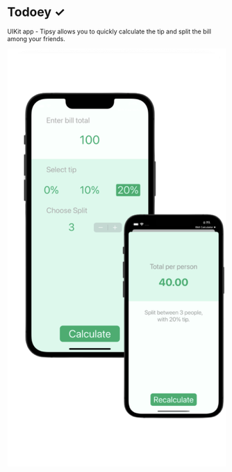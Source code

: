 
# Todoey ✓

UIKit app - Tipsy allows you to quickly calculate the tip and split the bill among your friends.

![Screenshot](pic.png)
